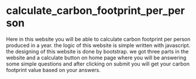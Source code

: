 # calculate_carbon_footprint_per_person
Here in this website you will be able to calculate carbon footprint per person produced in a year.
the logic of this website is simple written with javascript.
the designing of this website is done by bootstrap.
we got three parts in the website and a calculate button on home page where you will be answering some simple questions and after clicking on submit you will get your carbon footprint value based on your answers.
